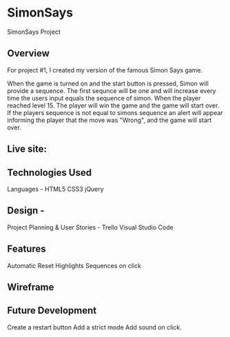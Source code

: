 # SimonSays
SimonSays Project

Overview
------

For project #1, I created my version of the famous Simon Says game.

When the game is turned on and the start button is pressed, Simon will provide a sequence. The first sequnce will be one and will increase every time the users input equals the sequence of simon.  When the player reached level 15. The player will win the game and the game will start over. If the players sequence is not equal to simons sequence an alert will appear informing the player that the move was "Wrong", and the game will start over. 

Live site: 
------

Technologies Used
------
Languages - 
HTML5
CSS3
jQuery

Design - 
-------
Project Planning & User Stories - Trello
Visual Studio Code

Features
-----
Automatic Reset 
Highlights Sequences on click


Wireframe
-------




Future Development
-------
Create a restart button
Add a strict mode
Add sound on click.
